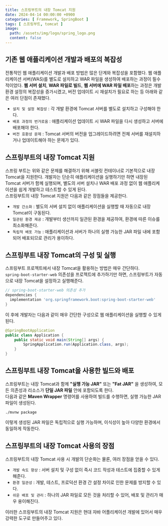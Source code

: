 ```yaml
---
title: 스프링부트의 내장 Tomcat 지원
date: 2024-04-14 00:00:00 +0900
categories: [ Framework, SpringBoot ]
tags: [ 스프링부트, tomcat ]
image:
  path: /assets/img/logo/spring_logo.png
  content: false
---
```


## **기존 웹 애플리케이션 개발과 배포의 복잡성**

전통적인 웹 애플리케이션 개발과 배포 방법은 많은 단계와 복잡성을 포함했다.
웹 애플리케이션 서버(WAS)를 별도로 설치하고 WAR 파일을 생성하여 배포하는 과정이 필수적이었다.
**웹 서버 설치**, **WAR 파일로 빌드**, **웹 서버에 WAR 파일 배포**하는 과정은 개발 환경 설정의 복잡성을 증가시켰고,
버전 업데이트 시 재설치가 필요로 하는 등 아래와 같은 여러 단점이 존재했다.

- `설치 및 설정 복잡성` : 각 개발 환경에 Tomcat 서버를 별도로 설치하고 구성해야 한다.
- `배포 과정의 번거로움` : 애플리케이션 업데이트 시 WAR 파일을 다시 생성하고 서버에 배포해야 한다.
- `버전 호환성 문제` : Tomcat 서버의 버전을 업그레이드하려면 전체 서버를 재설치하거나 업데이트해야 하는 문제가 있다.

## **스프링부트의 내장 Tomcat 지원**

스프링 부트는 위와 같은 문제를 해결하기 위해 서블릿 컨테이너로 기본적으로 내장 Tomcat을 지원한다.
개발자는 단순히 애플리케이션을 실행하기만 하면 내장된 Tomcat 서버가 함께 실행되며,
별도의 서버 설치나 WAR 배포 과정 없이 웹 애플리케이션을 쉽게 개발하고 테스트할 수 있게 된다.  
스프링부트의 내장 Tomcat 지원은 다음과 같은 장점들을 제공한다.

- `개발 간소화` : 별도의 서버 설치 없이 애플리케이션을 실행할 때 자동으로 내장 Tomcat이 구동된다.
- `일관된 환경 제공` : 개발부터 생산까지 일관된 환경을 제공하여, 환경에 따른 이슈를 최소화해준다.
- `독립적 배포 가능` : 애플리케이션과 서버가 하나의 실행 가능한 JAR 파일 내에 포함되어 배포되므로 관리가 용이하다.

## **스프링부트 내장 Tomcat의 구성 및 실행**

스프링부트 프로젝트에서 내장 Tomcat을 활용하는 방법은 매우 간단하다.  
`spring-boot-starter-web` 의존성을 프로젝트에 추가하기만 하면, 스프링부트가 자동으로 내장 Tomcat을 설정하고 실행해준다.

```groovy
// spring-boot-starter-web 의존성 추가
dependencies {
  implementation 'org.springframework.boot:spring-boot-starter-web'
}
```

이 후에 개발자는 다음과 같이 매우 간단한 구성으로 웹 애플리케이션을 실행할 수 있게 된다.

``` java
@SpringBootApplication
public class Application {
    public static void main(String[] args) {
        SpringApplication.run(Application.class, args);
    }
}
```

## **스프링부트 내장 Tomcat을 사용한 빌드와 배포**

스프링부트는 내장 Tomcat과 함께 **"실행 가능 JAR"** 또는 **"Fat JAR"** 을 생성하여,
모든 의존성과 리소스가 **단일 JAR 파일** 안에 포함되도록 한다.  
다음과 같은 **Maven Wrapper** 명령어를 사용하여 빌드를 수행하면, 실행 가능한 JAR 파일이 생성된다.

```shell
./mvnw package
```

이렇게 생성된 JAR 파일은 독립적으로 실행 가능하며, 이식성이 높아 다양한 환경에서 동일하게 작동한다.

## **스프링부트의 내장 Tomcat 사용의 장점**

스프링부트의 내장 Tomcat 사용 시 개발의 단순화는 물론, 여러 장점을 얻을 수 있다.

- `개발 속도 향상` : 서버 설치 및 구성 없이 즉시 코드 작성과 테스트에 집중할 수 있게 해준다.
- `환경 일관성` : 개발, 테스트, 프로덕션 환경 간 설정 차이로 인한 문제를 방지할 수 있다.
- `쉬운 배포 및 관리` : 하나의 JAR 파일로 모든 것을 처리할 수 있어, 배포 및 관리가 매우 용이해진다.

이러한 스프링부트의 내장 Tomcat 지원은 현대 자바 어플리케이션 개발에 있어서 매우 강력한 도구로 만들어주고 있다.
